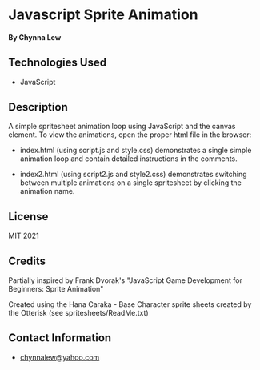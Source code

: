 # Javascript Sprite Animation

#### By Chynna Lew

## Technologies Used

* JavaScript

## Description

A simple spritesheet animation loop using JavaScript and the canvas element. To view the animations, open the proper html file in the browser:

 * index.html (using script.js and style.css) demonstrates a single simple animation loop and contain detailed instructions in the comments.

* index2.html (using script2.js and style2.css) demonstrates switching between multiple animations on a single spritesheet by clicking the animation name.

## License

MIT 2021

## Credits

Partially inspired by Frank Dvorak's "JavaScript Game Development for Beginners: Sprite Animation"

Created using the Hana Caraka - Base Character sprite sheets created by the Otterisk (see spritesheets/ReadMe.txt)

## Contact Information

* <chynnalew@yahoo.com>